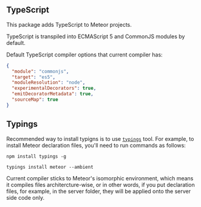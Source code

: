 ## TypeScript

This package adds TypeScript to Meteor projects.

TypeScript is transpiled into ECMAScript 5 and CommonJS modules by default.

Default TypeScript compiler options that current compiler has:
````json
{
  "module": "commonjs",
  "target": "es5",
  "moduleResolution": "node",
  "experimentalDecorators": true,
  "emitDecoratorMetadata": true,
  "sourceMap": true
}
````

## Typings

Recommended way to install typigns is to use [`typings`](https://github.com/typings/typings) tool.
For example, to install Meteor declaration files, you'll need to run commands as follows:
````
npm install typings -g

typings install meteor --ambient
````

Current compiler sticks to Meteor's isomorphic environment, which means it compiles files architercture-wise, or in other words,
if you put declaration files, for example, in the server folder, they will be applied onto the server side code only.
